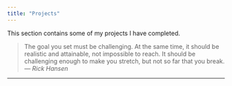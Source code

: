```yaml
---
title: "Projects"
---
```


This section contains some of my projects I have completed.

> The goal you set must be challenging. At the same time, it should be realistic and attainable, not impossible to reach. It should be challenging enough to make you stretch, but not so far that you break.<br>
> — <cite>Rick Hansen</cite>

---